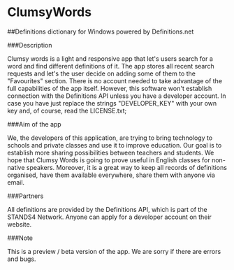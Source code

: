 ClumsyWords
===========

##Definitions dictionary for Windows powered by Definitions.net

###Description

Clumsy words is a light and responsive app that let's users search for a word and find different definitions of it. The app stores all recent search requests and let's the user decide on adding some of them to the "Favourites" section. There is no account needed to take advantage of the full capabilities of the app itself. However, this software won't establish connection with the Definitions API unless you have a developer account. In case you have just replace the strings "DEVELOPER_KEY" with your own key and, of course, read the LICENSE.txt;

###Aim of the app

We, the developers of this application, are trying to bring technology to schools and private classes and use it to improve education. Our goal is to establish more sharing possibilities between teachers and students. We hope that Clumsy Words is going to prove useful in English classes for non-native speakers. Moreover, it is a great way to keep all records of definitions organised, have them available everywhere, share them with anyone via email.

###Partners

All definitions are provided by the Definitions API, which is part of the STANDS4 Network. Anyone can apply for a developer account on their website.

###Note

This is a preview / beta version of the app. We are sorry if there are errors and bugs.